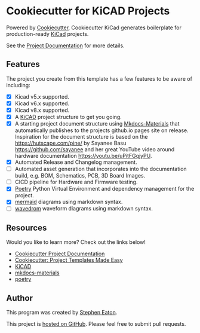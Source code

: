 # Cookiecutter for KiCAD Projects

Powered by [Cookiecutter](https://cookiecutter.readthedocs.io/en/latest/), Cookiecutter KiCad generates boilerplate for production-ready [KiCad](https://www.kicad.org) projects.

See the [Project Documentation](https://madeinoz67.github.io/cookiecutter-kicad/) for more details.

## Features

The project you create from this template has a few features to be aware of
including:

- [x] Kicad v5.x supported.
- [x] Kicad v6.x supported.
- [x] Kicad v8.x supported.
- [x] A [KiCAD](https://www.kicad.org/) project structure to get you going.
- [x] A starting project document structure using [Mkdocs-Materials](https://squidfunk.github.io/mkdocs-material/) that automatically publishes to the projects github.io pages site on release. Inspiration for the document structure is based on the <https://hutscape.com/pine/> by Sayanee Basu <https://github.com/sayanee> and her great YouTube video around hardware documentation <https://youtu.be/uPitFGqjyPU>.
- [x] Automated Release and Changelog management.
- [ ] Automated asset generation that incorporates into the documentation build, e.g. BOM, Schematics, PCB, 3D Board Images.
- [ ] CICD pipeline for Hardware and Firmware testing.
- [x] [Poetry](https://python-poetry.org/) Python Virtual Environment and dependency management for the project.
- [x] [mermaid](https://mermaid-js.github.io/mermaid/#/) diagrams using markdown syntax.
- [ ] [wavedrom](https://github.com/wavedrom/wavedrom) waveform diagrams using markdown syntax.

## Resources

Would you like to learn more?  Check out the links below!

* [Cookiecutter Project
  Documentation](https://cookiecutter.readthedocs.io/en/latest/)
* [Cookiecutter: Project Templates Made
  Easy](https://www.pydanny.com/cookie-project-templates-made-easy.html)
* [KiCAD](https://www.kicad.org)
* [mkdocs-materials](https://squidfunk.github.io/mkdocs-material/)
* [poetry](https://python-poetry.org/)

## Author

This program was created by [Stephen Eaton](https://github.com/madeinoz67).

This project is [hosted on GitHub](https://github.com/madeinoz67/cookiecutter-kicad). Please feel free to submit pull requests.
